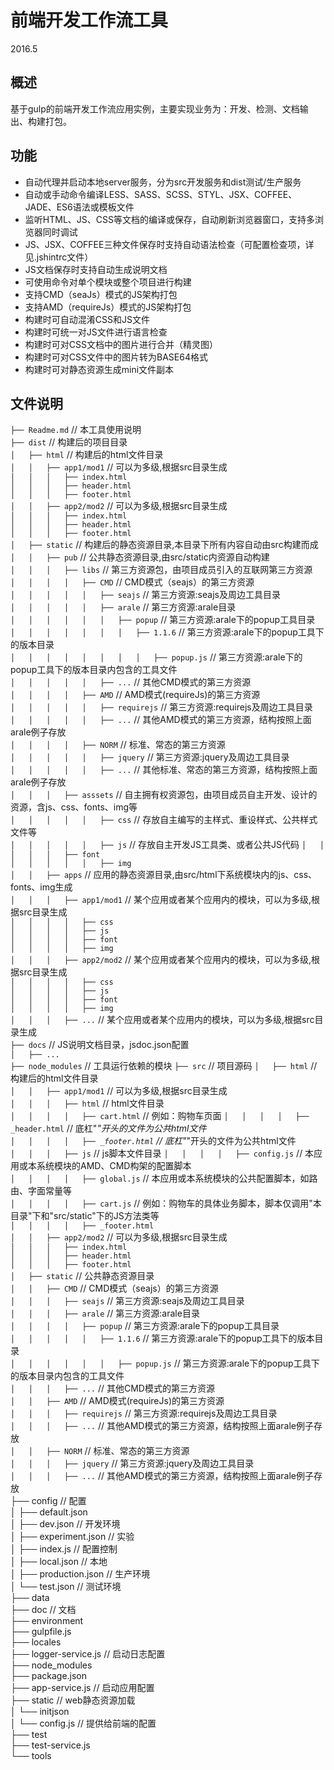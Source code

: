 # 前端开发工作流工具
2016.5
## 概述
基于gulp的前端开发工作流应用实例，主要实现业务为：开发、检测、文档输出、构建打包。

## 功能
* 自动代理并启动本地server服务，分为src开发服务和dist测试/生产服务
* 自动或手动命令编译LESS、SASS、SCSS、STYL、JSX、COFFEE、JADE、ES6语法或模板文件
* 监听HTML、JS、CSS等文档的编译或保存，自动刷新浏览器窗口，支持多浏览器同时调试
* JS、JSX、COFFEE三种文件保存时支持自动语法检查（可配置检查项，详见.jshintrc文件）
* JS文档保存时支持自动生成说明文档
* 可使用命令对单个模块或整个项目进行构建
* 支持CMD（seaJs）模式的JS架构打包
* 支持AMD（requireJs）模式的JS架构打包
* 构建时可自动混淆CSS和JS文件
* 构建时可统一对JS文件进行语言检查
* 构建时可对CSS文档中的图片进行合并（精灵图）
* 构建时可对CSS文件中的图片转为BASE64格式
* 构建时可对静态资源生成mini文件副本

## 文件说明
```├── Readme.md```                   // 本工具使用说明  
```├── dist```                        // 构建后的项目目录  
```│   ├── html```                    // 构建后的html文件目录  
```│   │   ├── app1/mod1```           // 可以为多级,根据src目录生成  
```│   │   │   ├── index.html```        
```│   │   │   ├── header.html```       
```│   │   │   ├── footer.html```        
```│   │   ├── app2/mod2```           // 可以为多级,根据src目录生成  
```│   │   │   ├── index.html```  
```│   │   │   ├── header.html```  
```│   │   │   ├── footer.html```   
```│   ├── static```                  // 构建后的静态资源目录,本目录下所有内容自动由src构建而成  
```│   │   ├── pub```                 // 公共静态资源目录,由src/static内资源自动构建  
```│   │   │   ├── libs```                // 第三方资源包，由项目成员引入的互联网第三方资源  
```│   │   │   │   ├── CMD```             // CMD模式（seajs）的第三方资源  
```│   │   │   │   │   ├── seajs```                     // 第三方资源:seajs及周边工具目录  
```│   │   │   │   │   ├── arale```                     // 第三方资源:arale目录  
```│   │   │   │   │   │   ├── popup```                 // 第三方资源:arale下的popup工具目录  
```│   │   │   │   │   │   │   ├── 1.1.6```             // 第三方资源:arale下的popup工具下的版本目录    
```│   │   │   │   │   │   │   │   ├── popup.js```      // 第三方资源:arale下的popup工具下的版本目录内包含的工具文件  
```│   │   │   │   │   ├── ...```                       // 其他CMD模式的第三方资源    
```│   │   │   │   ├── AMD```             // AMD模式(requireJs)的第三方资源     
```│   │   │   │   │   ├── requirejs```   // 第三方资源:requirejs及周边工具目录    
```│   │   │   │   │   ├── ...```         // 其他AMD模式的第三方资源，结构按照上面arale例子存放    
```│   │   │   │   ├── NORM```            // 标准、常态的第三方资源    
```│   │   │   │   │   ├── jquery```      // 第三方资源:jquery及周边工具目录   
```│   │   │   │   │   ├── ...```         // 其他标准、常态的第三方资源，结构按照上面arale例子存放   
```│   │   │   ├── asssets```             // 自主拥有权资源包，由项目成员自主开发、设计的资源，含js、css、fonts、img等    
```│   │   │   │   │   ├── css```         // 存放自主编写的主样式、重设样式、公共样式文件等    
```│   │   │   │   │   ├── js```          // 存放自主开发JS工具类、或者公共JS代码
```│   │   │   │   │   ├── font```        
```│   │   │   │   │   ├── img```    
```│   │   ├── apps```                // 应用的静态资源目录,由src/html下系统模块内的js、css、fonts、img生成  
```│   │   │   ├── app1/mod1```       // 某个应用或者某个应用内的模块，可以为多级,根据src目录生成  
```│   │   │   │   ├── css```        
```│   │   │   │   ├── js```        
```│   │   │   │   ├── font```       
```│   │   │   │   ├── img```    
```│   │   │   ├── app2/mod2```       // 某个应用或者某个应用内的模块，可以为多级,根据src目录生成  
```│   │   │   │   ├── css```        
```│   │   │   │   ├── js```        
```│   │   │   │   ├── font```       
```│   │   │   │   ├── img```    
```│   │   │   ├── ...```             // 某个应用或者某个应用内的模块，可以为多级,根据src目录生成  
```├── docs```                        // JS说明文档目录，jsdoc.json配置   
```│   ├── ...```                     
```├── node_modules```                // 工具运行依赖的模块
```├── src```                         // 项目源码
```│   ├── html```                    // 构建后的html文件目录  
```│   │   ├── app1/mod1```           // 可以为多级,根据src目录生成  
```│   │   │   ├── html```              // html文件目录  
```│   │   │   │   ├── cart.html```     // 例如：购物车页面
```│   │   │   │   ├── _header.html```  // 底杠"_"开头的文件为公共html文件     
```│   │   │   │   ├── _footer.html```  // 底杠"_"开头的文件为公共html文件       
```│   │   │   ├── js```                // js脚本文件目录
```│   │   │   │   ├── config.js```     // 本应用或本系统模块的AMD、CMD构架的配置脚本   
```│   │   │   │   ├── global.js```     // 本应用或本系统模块的公共配置脚本，如路由、字面常量等    
```│   │   │   │   ├── cart.js```       // 例如：购物车的具体业务脚本，脚本仅调用"本目录"下和"src/static"下的JS方法类等     
```│   │   │   │   ├── _footer.html```       
```│   │   ├── app2/mod2```             // 可以为多级,根据src目录生成  
```│   │   │   ├── index.html```  
```│   │   │   ├── header.html```  
```│   │   │   ├── footer.html```   
```│   ├── static```                  // 公共静态资源目录  
```│   │   ├── CMD```             // CMD模式（seajs）的第三方资源  
```│   │   │   ├── seajs```                     // 第三方资源:seajs及周边工具目录  
```│   │   │   ├── arale```                     // 第三方资源:arale目录  
```│   │   │   │   ├── popup```                 // 第三方资源:arale下的popup工具目录  
```│   │   │   │   │   ├── 1.1.6```             // 第三方资源:arale下的popup工具下的版本目录    
```│   │   │   │   │   │   ├── popup.js```      // 第三方资源:arale下的popup工具下的版本目录内包含的工具文件  
```│   │   │   ├── ...```                       // 其他CMD模式的第三方资源  
```│   │   ├── AMD```             // AMD模式(requireJs)的第三方资源    
```│   │   │   ├── requirejs```                 // 第三方资源:requirejs及周边工具目录  
```│   │   │   ├── ...```                       // 其他AMD模式的第三方资源，结构按照上面arale例子存放  
```│   │   ├── NORM```            // 标准、常态的第三方资源  
```│   │   │   ├── jquery```                    // 第三方资源:jquery及周边工具目录  
```│   │   │   ├── ...```                       // 其他AMD模式的第三方资源，结构按照上面arale例子存放  
├── config                      // 配置<br>
│   ├── default.json<br>
│   ├── dev.json                // 开发环境<br>
│   ├── experiment.json         // 实验<br>
│   ├── index.js                // 配置控制<br>
│   ├── local.json              // 本地<br>
│   ├── production.json         // 生产环境<br>
│   └── test.json               // 测试环境<br>
├── data<br>
├── doc                         // 文档<br>
├── environment<br>
├── gulpfile.js<br>
├── locales<br>
├── logger-service.js           // 启动日志配置<br>
├── node_modules<br>
├── package.json<br>
├── app-service.js              // 启动应用配置<br>
├── static                      // web静态资源加载<br>
│   └── initjson<br>
│   	└── config.js 		// 提供给前端的配置<br>
├── test<br>
├── test-service.js<br>
└── tools<br>
